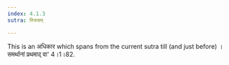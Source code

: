 ```yaml
---
index: 4.1.3
sutra: स्त्रियाम्

---
```

This is an अधिकार which spans from the current sutra till (and just before) । समर्थानां प्रथमाद् वा' 4।1।82.
